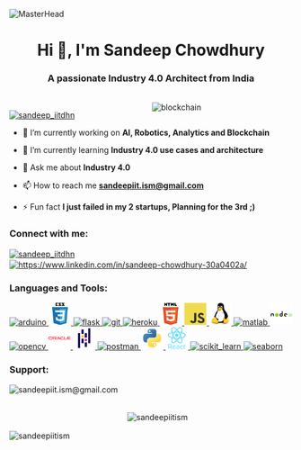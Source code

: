 ![MasterHead](https://isg-one.com/images/default-source/default-album/blockchain-banner.gif?sfvrsn=f3aec931_0)

<h1 align="center">Hi 👋, I'm Sandeep Chowdhury</h1>
<h3 align="center">A passionate Industry 4.0 Architect from India</h3>
<br>

<img align="right" alt="blockchain" width="250" src="https://cdn-images-1.medium.com/max/1200/1*sJ0emtSxww3jEmmVUFYRDQ.gif">
<!-- <img align="right" alt="Industry 4.0" width="250" src="https://thumbs.gfycat.com/ArcticMenacingGelada-mobile.mp4"> -->

<p align="left"> <a href="https://twitter.com/sandeep_iitdhn" target="blank"><img src="https://img.shields.io/twitter/follow/sandeep_iitdhn?logo=twitter&style=for-the-badge" alt="sandeep_iitdhn" /></a> </p>

- 🔭 I’m currently working on **AI, Robotics, Analytics and Blockchain**

- 🌱 I’m currently learning **Industry 4.0 use cases and architecture**

- 💬 Ask me about **Industry 4.0**

- 📫 How to reach me **sandeepiit.ism@gmail.com**

- ⚡ Fun fact **I just failed in my 2 startups, Planning for the 3rd ;)**

<h3 align="left">Connect with me:</h3>
<p align="left">
<a href="https://twitter.com/sandeep_iitdhn" target="blank"><img align="center" src="https://raw.githubusercontent.com/rahuldkjain/github-profile-readme-generator/master/src/images/icons/Social/twitter.svg" alt="sandeep_iitdhn" height="30" width="40" /></a>
<a href="https://linkedin.com/in/https://www.linkedin.com/in/sandeep-chowdhury-30a0402a/" target="blank"><img align="center" src="https://raw.githubusercontent.com/rahuldkjain/github-profile-readme-generator/master/src/images/icons/Social/linked-in-alt.svg" alt="https://www.linkedin.com/in/sandeep-chowdhury-30a0402a/" height="30" width="40" /></a>
</p>

<h3 align="left">Languages and Tools:</h3>
<p align="left"> <a href="https://www.arduino.cc/" target="_blank" rel="noreferrer"> <img src="https://cdn.worldvectorlogo.com/logos/arduino-1.svg" alt="arduino" width="40" height="40"/> </a> <a href="https://www.w3schools.com/css/" target="_blank" rel="noreferrer"> <img src="https://raw.githubusercontent.com/devicons/devicon/master/icons/css3/css3-original-wordmark.svg" alt="css3" width="40" height="40"/> </a> <a href="https://flask.palletsprojects.com/" target="_blank" rel="noreferrer"> <img src="https://www.vectorlogo.zone/logos/pocoo_flask/pocoo_flask-icon.svg" alt="flask" width="40" height="40"/> </a> <a href="https://git-scm.com/" target="_blank" rel="noreferrer"> <img src="https://www.vectorlogo.zone/logos/git-scm/git-scm-icon.svg" alt="git" width="40" height="40"/> </a> <a href="https://heroku.com" target="_blank" rel="noreferrer"> <img src="https://www.vectorlogo.zone/logos/heroku/heroku-icon.svg" alt="heroku" width="40" height="40"/> </a> <a href="https://www.w3.org/html/" target="_blank" rel="noreferrer"> <img src="https://raw.githubusercontent.com/devicons/devicon/master/icons/html5/html5-original-wordmark.svg" alt="html5" width="40" height="40"/> </a> <a href="https://developer.mozilla.org/en-US/docs/Web/JavaScript" target="_blank" rel="noreferrer"> <img src="https://raw.githubusercontent.com/devicons/devicon/master/icons/javascript/javascript-original.svg" alt="javascript" width="40" height="40"/> </a> <a href="https://www.linux.org/" target="_blank" rel="noreferrer"> <img src="https://raw.githubusercontent.com/devicons/devicon/master/icons/linux/linux-original.svg" alt="linux" width="40" height="40"/> </a> <a href="https://www.mathworks.com/" target="_blank" rel="noreferrer"> <img src="https://upload.wikimedia.org/wikipedia/commons/2/21/Matlab_Logo.png" alt="matlab" width="40" height="40"/> </a> <a href="https://nodejs.org" target="_blank" rel="noreferrer"> <img src="https://raw.githubusercontent.com/devicons/devicon/master/icons/nodejs/nodejs-original-wordmark.svg" alt="nodejs" width="40" height="40"/> </a> <a href="https://opencv.org/" target="_blank" rel="noreferrer"> <img src="https://www.vectorlogo.zone/logos/opencv/opencv-icon.svg" alt="opencv" width="40" height="40"/> </a> <a href="https://www.oracle.com/" target="_blank" rel="noreferrer"> <img src="https://raw.githubusercontent.com/devicons/devicon/master/icons/oracle/oracle-original.svg" alt="oracle" width="40" height="40"/> </a> <a href="https://pandas.pydata.org/" target="_blank" rel="noreferrer"> <img src="https://raw.githubusercontent.com/devicons/devicon/2ae2a900d2f041da66e950e4d48052658d850630/icons/pandas/pandas-original.svg" alt="pandas" width="40" height="40"/> </a> <a href="https://postman.com" target="_blank" rel="noreferrer"> <img src="https://www.vectorlogo.zone/logos/getpostman/getpostman-icon.svg" alt="postman" width="40" height="40"/> </a> <a href="https://www.python.org" target="_blank" rel="noreferrer"> <img src="https://raw.githubusercontent.com/devicons/devicon/master/icons/python/python-original.svg" alt="python" width="40" height="40"/> </a> <a href="https://reactjs.org/" target="_blank" rel="noreferrer"> <img src="https://raw.githubusercontent.com/devicons/devicon/master/icons/react/react-original-wordmark.svg" alt="react" width="40" height="40"/> </a> <a href="https://scikit-learn.org/" target="_blank" rel="noreferrer"> <img src="https://upload.wikimedia.org/wikipedia/commons/0/05/Scikit_learn_logo_small.svg" alt="scikit_learn" width="40" height="40"/> </a> <a href="https://seaborn.pydata.org/" target="_blank" rel="noreferrer"> <img src="https://seaborn.pydata.org/_images/logo-mark-lightbg.svg" alt="seaborn" width="40" height="40"/> </a> </p>

<h3 align="left">Support:</h3>
<p><a href="https://www.buymeacoffee.com/sandeepiit.ism@gmail.com"> <img align="left" src="https://cdn.buymeacoffee.com/buttons/v2/default-yellow.png" height="50" width="210" alt="sandeepiit.ism@gmail.com" /></a></p><br><br>

<p><img align="center" src="https://github-readme-stats.vercel.app/api/top-langs?username=sandeepiitism&show_icons=true&locale=en&layout=compact" alt="sandeepiitism" /></p>

<p><img align="center" src="https://github-readme-streak-stats.herokuapp.com/?user=sandeepiitism&" alt="sandeepiitism" /></p>
